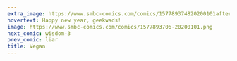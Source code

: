 ```yaml
---
extra_image: https://www.smbc-comics.com/comics/157789374820200101after.png
hovertext: Happy new year, geekwads!
image: https://www.smbc-comics.com/comics/1577893706-20200101.png
next_comic: wisdom-3
prev_comic: liar
title: Vegan
---
```


